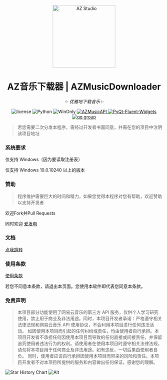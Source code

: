 <div align="center">

<a href="https://azstudio.net.cn/">
    <img src="https://s21.ax1x.com/2024/05/22/pkM7IRs.png" width="200" height="200" alt="AZ Studio">
  </a>

# AZ音乐下载器 | AZMusicDownloader

_✨ 优雅地下载音乐✨_

<p align="center">
  <img src="https://img.shields.io/badge/license-Apache_2.0-orange" alt="license">
  <img src="https://img.shields.io/badge/Python-3.8%2B-blue?logo=python" alt="Python">
  <img src="https://img.shields.io/badge/Windows-Only-pink?logo=windows" alt="WinOnly">
  <a href="https://pypi.org/project/AZMusicAPI/">
    <img src="https://img.shields.io/badge/AZMusicAPI-1.4.6-green" alt="AZMusicAPI">
  </a>
  <a href="https://github.com/zhiyiYo/PyQt-Fluent-Widgets/">
    <img src="https://img.shields.io/badge/PyQt_Fluent_Widgets-1.5.5-red" alt="PyQt-Fluent-Widgets">
  </a>
  <a href="https://qm.qq.com/cgi-bin/qm/qr?k=dC63QHGh-kNApdDtxISAg3Adpg84gWCd&jump_from=webapi&authKey=xuvI2AhU2s5dLFtxjHjbg8Hu2y9NKDy3lFpjaYscDWtxeSDIXVUYWw0QN/+hgAUI">
    <img src="https://img.shields.io/badge/AZ_Studio%E4%BA%A4%E6%B5%81%E7%BE%A4-808738069-yellow" alt="qq group">
  </a>
</p>

</div>

> 若您需要二次分发本程序，需经过开发者书面同意，并需在您的项目中注明该项目地址

### 系统要求

仅支持 Windows（因为要读取注册表）

仅支持 Windows 10.0.10240 以上的版本

### 赞助

> 程序维护需要巨大的时间和精力，如果您觉得本程序对您有帮助，欢迎赞助以支持开发者

欢迎Fork并Pull Requests

同时欢迎
<a href="https://afdian.net/a/chen_mo">爱发电</a>

### 文档

<a href="https://md.azprod.cn/docs">点我跳转</a>

### 使用条款

[使用条款](https://md.azprod.cn/docs/rule)

若您不同意本条款，请退出本页面。您使用本软件即代表您同意本条款。

### 免责声明

> 本项目部分功能使用了网易云音乐的第三方 API 服务，仅供个人学习研究使用，禁止用于商业及非法用途。同时，本项目开发者承诺：严格遵守相关法律法规和网易云音乐 API 使用协议，不会利用本项目进行任何违法活动。 如因使用本项目而引起的任何纠纷或责任，均由使用者自行承担。本项目开发者不承担任何因使用本项目而导致的任何直接或间接责任，并保留追究使用者违法行为的权利。请使用者在使用本项目时遵守相关法律法规，请勿将本项目用于任何商业及非法用途。如有违反，一切后果由使用者自负。 同时，使用者应该自行承担因使用本项目而带来的风险和责任。本项目开发者不对本项目所提供的服务和内容做出任何保证，感谢您的理解。

![Star History Chart](https://api.star-history.com/svg?repos=AZ-Studio-2023/AZMusicDownloader&type=Date)
![Alt](https://repobeats.axiom.co/api/embed/c3811b9d467134f4fe12b9dd9e1c3f72030e2e7f.svg "Repobeats analytics image")

